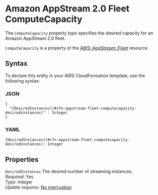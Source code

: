 # Amazon AppStream 2\.0 Fleet ComputeCapacity<a name="aws-properties-appstream-fleet-computecapacity"></a>

<a name="aws-properties-appstream-fleet-computecapacity-description"></a>The `ComputeCapacity` property type specifies the desired capacity for an Amazon AppStream 2\.0 fleet\.

<a name="aws-properties-appstream-fleet-computecapacity-inheritance"></a> `ComputeCapacity` is a property of the [AWS::AppStream::Fleet](aws-resource-appstream-fleet.md) resource\.

## Syntax<a name="aws-properties-appstream-fleet-computecapacity-syntax"></a>

To declare this entity in your AWS CloudFormation template, use the following syntax:

### JSON<a name="aws-properties-appstream-fleet-computecapacity-syntax.json"></a>

```
{
  "[DesiredInstances](#cfn-appstream-fleet-computecapacity-desiredinstances)" : Integer
}
```

### YAML<a name="aws-properties-appstream-fleet-computecapacity-syntax.yaml"></a>

```
[DesiredInstances](#cfn-appstream-fleet-computecapacity-desiredinstances): Integer
```

## Properties<a name="aws-properties-appstream-fleet-computecapacity-properties"></a>

`DesiredInstances`  <a name="cfn-appstream-fleet-computecapacity-desiredinstances"></a>
The desired number of streaming instances\.  
 *Required*: Yes  
 *Type*: Integer  
 *Update requires*: [No interruption](using-cfn-updating-stacks-update-behaviors.md#update-no-interrupt) 